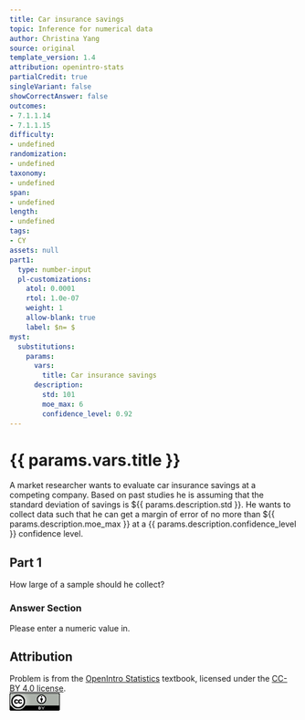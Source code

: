 ```yaml
---
title: Car insurance savings
topic: Inference for numerical data
author: Christina Yang
source: original
template_version: 1.4
attribution: openintro-stats
partialCredit: true
singleVariant: false
showCorrectAnswer: false
outcomes:
- 7.1.1.14
- 7.1.1.15
difficulty:
- undefined
randomization:
- undefined
taxonomy:
- undefined
span:
- undefined
length:
- undefined
tags:
- CY
assets: null
part1:
  type: number-input
  pl-customizations:
    atol: 0.0001
    rtol: 1.0e-07
    weight: 1
    allow-blank: true
    label: $n= $
myst:
  substitutions:
    params:
      vars:
        title: Car insurance savings
      description:
        std: 101
        moe_max: 6
        confidence_level: 0.92
---
```

# {{ params.vars.title }}
<div class="mathjax_ignore">
A market researcher wants to evaluate car insurance savings at a competing company. Based on past studies he is assuming that the standard deviation of savings is ${{ params.description.std }}. He wants to collect data such that he can get a margin of error of no more than ${{ params.description.moe_max }} at a {{ params.description.confidence_level }} confidence level.
</div>

## Part 1

How large of a sample should he collect?

### Answer Section

Please enter a numeric value in.

## Attribution

Problem is from the [OpenIntro Statistics](https://openintro.org/book/os/) textbook, licensed under the [CC-BY 4.0 license](https://creativecommons.org/licenses/by/4.0/).<br>![Image representing the Creative Commons 4.0 BY license.](https://raw.githubusercontent.com/firasm/bits/master/by.png)